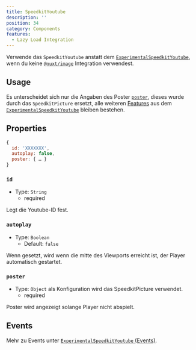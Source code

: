```yaml
---
title: SpeedkitYoutube
description: ''
position: 34
category: Components
features:
  - Lazy Load Integration
---
```


Verwende das `SpeedkitYoutube` anstatt dem [`ExperimentalSpeedkitYoutube`](http://localhost:3000/components/experimental-speedkit-youtube), wenn du keine [`@nuxt/image`](https://image.nuxtjs.org/) Integration verwendest.

## Usage

Es unterscheidet sich nur die Angaben des Poster [`poster`](/components/speedkit-youtube#poster), dieses wurde durch das `SpeedkitPicture` ersetzt, alle weiteren [Features](/components/experimental-speedkit-youtube#features) aus dem [`ExperimentalSpeedkitYoutube`](/components/experimental-speedkit-youtube) bleiben bestehen.
## Properties


```js
{
  id: 'XXXXXXX',
  autoplay: false,
  poster: { … }
}
```

### `id`
- Type: `String`
  - <badge>required</badge>

Legt die Youtube-ID fest.

### `autoplay`
- Type: `Boolean`
  - Default: `false`

Wenn gesetzt, wird wenn die mitte des Viewports erreicht ist, der Player automatisch gestartet.

### `poster`
- Type: `Object` als Konfiguration wird das <nuxt-link to="/components/speedkit-picture">SpeedkitPicture</nuxt-link> verwendet.
  - <badge>required</badge>

Poster wird angezeigt solange Player nicht abspielt.

## Events

Mehr zu Events unter [`ExperimentalSpeedkitYoutube` (Events)](/components/experimental-speedkit-youtube#events).
